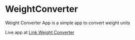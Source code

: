 # WeightConverter
Weight Converter App is a simple app to convert weight units

Live app at [Link Weight Converter](/app/index.html)